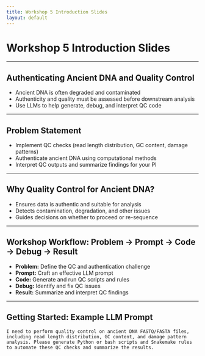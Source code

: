 ```yaml
---
title: Workshop 5 Introduction Slides
layout: default
---
```


# Workshop 5 Introduction Slides

---

## Authenticating Ancient DNA and Quality Control

- Ancient DNA is often degraded and contaminated
- Authenticity and quality must be assessed before downstream analysis
- Use LLMs to help generate, debug, and interpret QC code

---

## Problem Statement

- Implement QC checks (read length distribution, GC content, damage patterns)
- Authenticate ancient DNA using computational methods
- Interpret QC outputs and summarize findings for your PI

---

## Why Quality Control for Ancient DNA?

- Ensures data is authentic and suitable for analysis
- Detects contamination, degradation, and other issues
- Guides decisions on whether to proceed or re-sequence

---

## Workshop Workflow: Problem → Prompt → Code → Debug → Result

- **Problem:** Define the QC and authentication challenge
- **Prompt:** Craft an effective LLM prompt
- **Code:** Generate and run QC scripts and rules
- **Debug:** Identify and fix QC issues
- **Result:** Summarize and interpret QC findings

---

## Getting Started: Example LLM Prompt

```
I need to perform quality control on ancient DNA FASTQ/FASTA files, including read length distribution, GC content, and damage pattern analysis. Please generate Python or bash scripts and Snakemake rules to automate these QC checks and summarize the results.
```
